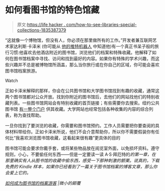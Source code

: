 # 如何看图书馆的特色馆藏

> 原文:[https://life hacker . com/how-to-see-libraries-special-collections-1835387379](https://lifehacker.com/how-to-see-libraries-special-collections-1835387379)

“这就像一个博物馆，但没有人，你必须在那里做所有的工作。”开发者兼互联网艺术家达利斯·卡泽米 (你可能从 [他的推特机器人](http://tinysubversions.com/projects/) 中知道他)有一个真正书呆子般的旅行习惯:他喜欢去他酒店附近的图书馆，浏览他们的档案和特殊收藏。他解释了如何在图书馆档案中寻找、访问和找到最好的内容。如果你有特殊的学术兴趣，而这些兴趣并不总是被博物馆所涵盖，那么当你旅行或在你自己的区域，你可能会喜欢图书馆档案旅游。

Watch

正如卡泽米解释的那样，你会在公共图书馆和大学图书馆找到有趣的收藏，通常这两个图书馆都对公众开放。找到你附近的图书馆后，去他们的网站找他们的特别收藏列表。一些图书馆网站会有特别收藏的首页链接；有些需要你去搜索。纽约公共图书馆 [有一整个门户](http://archives.nypl.org/) 供其收藏。大学网站也经常包括各种收集的内容的综合列表，称为查找帮助。

一旦你找到了要浏览的收藏，你需要和图书馆预约。工作人员需要把你要查阅的具体材料带给你。正如卡泽米所说，他们不会介意帮助你，所以你不需要假装你有任何比“我喜欢浏览图书馆收藏，这看起来很有趣”更具体的目的

图书馆可能会要求你戴手套，或将某些物品放在阅览室外面，以免损坏资料。遵守规则，小心，不要偷任何东西——但是一定要读一读 A·S·拜厄特的[](https://www.amazon.com/Possession-Vintage-International-S-Byatt-ebook/dp/B007OLYPW2/ref=tmm_kin_swatch_0?_encoding=UTF8&asc_campaign=InlineText&asc_refurl=https://lifehacker.com/how-to-see-libraries-special-collections-1835387379&asc_source=&qid=1560201189&sr=8-1&tag=kinjalifehackerlink-20)*的第一章，在那里确实有人从图书馆的收藏中偷东西，感受一下那种刺激的颤栗。说真的，下载免费的 Kindle 样本，如果你已经看到了一篇关于图书馆档案的博客文章，那么你会爱上它的。*

*[如何成为图书馆的档案游客](https://tinysubversions.com/notes/library-archive-tourism/) |微小的颠覆*